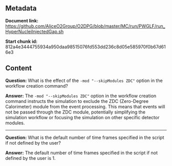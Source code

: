 ## Metadata

**Document link:** https://github.com/AliceO2Group/O2DPG/blob/master/MC/run/PWGLF/run_HyperNucleiInjectedGap.sh

**Start chunk id:** 812a4e3444755934a950daa98515076fd553dd236c8d05e585970f0b67d616e3

## Content

**Question:** What is the effect of the `-mod "--skipModules ZDC"` option in the workflow creation command?

**Answer:** The `-mod "--skipModules ZDC"` option in the workflow creation command instructs the simulation to exclude the ZDC (Zero-Degree Calorimeter) module from the event processing. This means that events will not be passed through the ZDC module, potentially simplifying the simulation workflow or focusing the simulation on other specific detector modules.

---

**Question:** What is the default number of time frames specified in the script if not defined by the user?

**Answer:** The default number of time frames specified in the script if not defined by the user is 1.